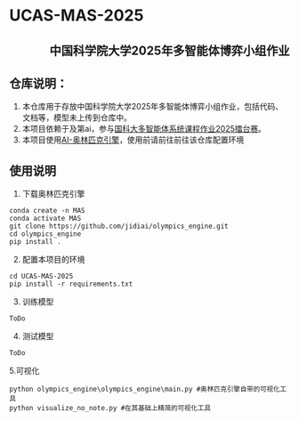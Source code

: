 # UCAS-MAS-2025
## <p align="right">中国科学院大学2025年多智能体博弈小组作业</p>
## 仓库说明：
1. 本仓库用于存放中国科学院大学2025年多智能体博弈小组作业，包括代码、文档等，模型未上传到仓库中。
2. 本项目依赖于及第ai，参与[国科大多智能体系统课程作业2025擂台赛](http://www.jidiai.cn/compete_detail?compete=57)。
3. 本项目使用[AI-奥林匹克引擎](https://github.com/jidiai/olympics_engine)，使用前请前往前往该仓库配置环境

## 使用说明
1. 下载奥林匹克引擎
``` 
conda create -n MAS
conda activate MAS
git clone https://github.com/jidiai/olympics_engine.git
cd olympics_engine 
pip install .
```
2. 配置本项目的环境
```
cd UCAS-MAS-2025
pip install -r requirements.txt
```
3. 训练模型
```
ToDo
```
4. 测试模型
```
ToDo
```
5.可视化
```
python olympics_engine\olympics_engine\main.py #奥林匹克引擎自带的可视化工具
python visualize_no_note.py #在其基础上精简的可视化工具
```